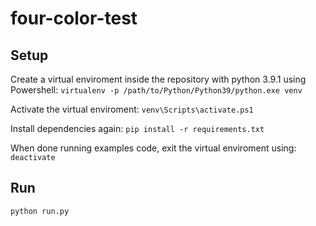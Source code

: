 # four-color-test


## Setup

Create a virtual enviroment inside the repository with python 3.9.1 using Powershell: `virtualenv -p /path/to/Python/Python39/python.exe venv`

Activate the virtual enviroment: `venv\Scripts\activate.ps1`

Install dependencies again: `pip install -r requirements.txt`

When done running examples code, exit the virtual enviroment using: `deactivate`

## Run

`python run.py`